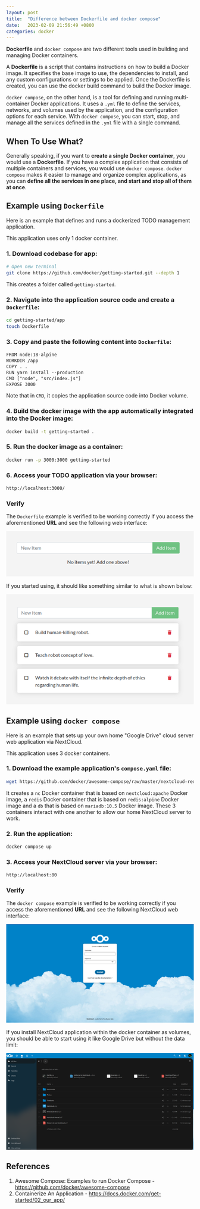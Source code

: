 ```yaml
---
layout: post
title:  "Difference between Dockerfile and docker compose"
date:   2023-02-09 21:56:49 +0800
categories: docker
---
```


**Dockerfile** and `docker compose` are two different tools used in building and managing Docker containers.

A **Dockerfile** is a script that contains instructions on how to build a Docker image. It specifies the base image to use, the dependencies to install, and any custom configurations or settings to be applied. Once the Dockerfile is created, you can use the docker build command to build the Docker image.

`docker compose`, on the other hand, is a tool for defining and running multi-container Docker applications. It uses a `.yml` file to define the services, networks, and volumes used by the application, and the configuration options for each service. With `docker compose`, you can start, stop, and manage all the services defined in the `.yml` file with a single command.

## **When To Use What?**

Generally speaking, if you want to **create a single Docker container**, you would use a **Dockerfile**. If you have a complex application that consists of multiple containers and services, you would use `docker compose`. `docker compose` makes it easier to manage and organize complex applications, as you can **define all the services in one place, and start and stop all of them at once**.

## **Example using** `Dockerfile`

Here is an example that defines and runs a dockerized TODO management application.

This application uses only 1 docker container.

### 1. Download codebase for app:

```bash
# Open new terminal
git clone https://github.com/docker/getting-started.git --depth 1
```

This creates a folder called `getting-started`.

### 2. Navigate into the application source code and create a `Dockerfile`:

```bash
cd getting-started/app
touch Dockerfile
```

### 3. Copy and paste the following content into `Dockerfile`:

```text
FROM node:18-alpine
WORKDIR /app
COPY . .
RUN yarn install --production
CMD ["node", "src/index.js"]
EXPOSE 3000
```

Note that in `CMD`, it copies the application source code into Docker volume.

### 4. Build the docker image with the app automatically integrated into the Docker image:

```bash
docker build -t getting-started .
```

### 5. Run the docker image as a container:

```bash
docker run -p 3000:3000 getting-started
```

### 6. Access your TODO application via your browser:

```bash
http://localhost:3000/
```


### **Verify**

The `Dockerfile` example is verified to be working correctly if you access the aforementioned **URL** and see the following web interface:

![](/img/2023_02_09/todo_empty.png)

If you started using, it should like something similar to what is shown below:

![](/img/2023_02_09/todo_added.png)


## **Example using** `docker compose`

Here is an example that sets up your own home "Google Drive" cloud server web application via NextCloud. 

This application uses 3 docker containers.



### 1. Download the example application's `compose.yaml` file:


```bash
wget https://github.com/docker/awesome-compose/raw/master/nextcloud-redis-mariadb/compose.yaml
```

It creates a `nc` Docker container that is based on `nextcloud:apache` Docker image, a `redis` Docker container that is based on `redis:alpine` Docker image and a `db` that is based on `mariadb:10.5` Docker image. These 3 containers interact with one another to allow our home NextCloud server to work.


### 2. Run the application:


```bash
docker compose up 
```


### 3. Access your NextCloud server via your browser:

```bash
http://localhost:80
```


### **Verify**

The `docker compose` example is verified to be working correctly if you access the aforementioned **URL** and see the following NextCloud web interface:

![](/img/2023_02_09/nextcloud_install.png)

If you install NextCloud application within the docker container as volumes, you should be able to start using it like Google Drive but without the data limit:

![](/img/2023_02_09/nextcloud_drive.png)


## **References**

1. Awesome Compose: Examples to run Docker Compose - https://github.com/docker/awesome-compose
2. Containerize An Application - https://docs.docker.com/get-started/02_our_app/ 